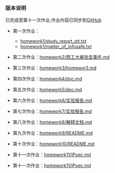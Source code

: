### 版本说明

已完成至第十一次作业,作业内容已同步到[GitHub](https://github.com/JSHZT/info_sec)

- 第一次作业：
  - [homework1/study_report_git.txt](homework1\study_report_git.txt)
  - [homework1/matter_of_infosafe.txt](homework1\matter_of_infosafe.txt)
- 第二次作业：[homework2/西工大被攻击事件.md](homework2\西工大被攻击事件.md)
- 第三次作业：[homework3/homewor3.md](homework3\homewor3.md)

- 第四次作业：[homework4/doc.md](homework4\doc.md)

- 第五次作业：[homework5/doc.md](homework5\doc.md)

- 第六次作业：[homework6/实验报告.md](homework6\实验报告.md)

- 第七次作业：[homework7/实验报告.md](homework7\实验报告.md)

- 第八次作业：[homework8/解释文档.md](homework8\解释文档.md)

- 第九次作业：[homework9/README.md](homework9\README.md)

- 第十次作业：[homework10/README.md](homework10\README.md)

- 第十一次作业：[homework11/IPsec.md](homework11\Ipsec.md)

- 第十一次作业：[homework11/IPsec.md](homework11\PKI.md)
